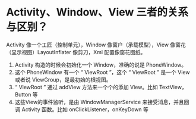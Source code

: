 # Activity、Window、View 三者的关系与区别？

Activity 像一个工匠（控制单元），Window 像窗户（承载模型），View 像窗花（显示视图）LayoutInflater 像剪刀，Xml 配置像窗花图纸。

1. Activity 构造的时候会初始化一个 Window，准确的说是 PhoneWindow。
2. 这个 PhoneWindow 有一个 “ ViewRoot ”，这个 “ ViewRoot ” 是一个 View 或者说 ViewGroup，是最初始的根视图。
3. “ ViewRoot ” 通过 addView 方法来一个个的添加 View。比如 TextView，Button 等
4. 这些View的事件监听，是由 WindowManagerService 来接受消息，并且回调 Activity 函数。比如 onClickListener，onKeyDown 等